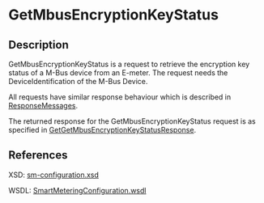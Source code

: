 <!--
SPDX-FileCopyrightText: Contributors to the Documentation project

SPDX-License-Identifier: Apache-2.0
-->

# GetMbusEncryptionKeyStatus

## Description

GetMbusEncryptionKeyStatus is a request to retrieve the encryption key status of a M-Bus device from an E-meter. The request needs the DeviceIdentification of the M-Bus Device.

All requests have similar response behaviour which is described in [ResponseMessages](../../responsemessages.md).

The returned response for the GetMbusEncryptionKeyStatus request is as specified in [GetGetMbusEncryptionKeyStatusResponse](getgetmbusencryptionkeystatusresponse.md).

## References

XSD: [sm-configuration.xsd](https://github.com/OSGP/open-smart-grid-platform/blob/development/osgp/shared/osgp-ws-smartmetering/src/main/resources/schemas/sm-configuration.xsd)

WSDL: [SmartMeteringConfiguration.wsdl](https://github.com/OSGP/open-smart-grid-platform/blob/development/osgp/shared/osgp-ws-smartmetering/src/main/resources/SmartMeteringConfiguration.wsdl)

